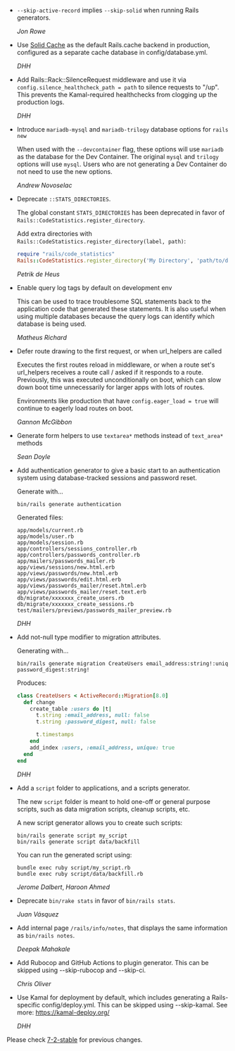 *   `--skip-active-record` implies `--skip-solid` when running Rails generators.

    *Jon Rowe*

*   Use [Solid Cache](https://github.com/rails/solid_cache) as the default Rails.cache backend in production, configured as a separate cache database in config/database.yml.

    *DHH*

*   Add Rails::Rack::SilenceRequest middleware and use it via `config.silence_healthcheck_path = path`
    to silence requests to "/up". This prevents the Kamal-required healthchecks from clogging up
    the production logs.

    *DHH*

*   Introduce `mariadb-mysql` and `mariadb-trilogy` database options for `rails new`

    When used with the `--devcontainer` flag, these options will use `mariadb` as the database for the
    Dev Container. The original `mysql` and `trilogy` options will use `mysql`. Users who are not
    generating a Dev Container do not need to use the new options.

    *Andrew Novoselac*

*   Deprecate `::STATS_DIRECTORIES`.

    The global constant `STATS_DIRECTORIES` has been deprecated in favor of
    `Rails::CodeStatistics.register_directory`.

    Add extra directories with `Rails::CodeStatistics.register_directory(label, path)`:

    ```ruby
    require "rails/code_statistics"
    Rails::CodeStatistics.register_directory('My Directory', 'path/to/dir')
    ```

    *Petrik de Heus*

*   Enable query log tags by default on development env

    This can be used to trace troublesome SQL statements back to the application
    code that generated these statements. It is also useful when using multiple
    databases because the query logs can identify which database is being used.

    *Matheus Richard*

*   Defer route drawing to the first request, or when url_helpers are called

    Executes the first routes reload in middleware, or when a route set's
    url_helpers receives a route call / asked if it responds to a route.
    Previously, this was executed unconditionally on boot, which can
    slow down boot time unnecessarily for larger apps with lots of routes.

    Environments like production that have `config.eager_load = true` will
    continue to eagerly load routes on boot.

    *Gannon McGibbon*

*   Generate form helpers to use `textarea*` methods instead of `text_area*` methods

    *Sean Doyle*

*   Add authentication generator to give a basic start to an authentication system using database-tracked sessions and password reset.

    Generate with...

    ```
    bin/rails generate authentication
    ```

    Generated files:

    ```
    app/models/current.rb
    app/models/user.rb
    app/models/session.rb
    app/controllers/sessions_controller.rb
    app/controllers/passwords_controller.rb
    app/mailers/passwords_mailer.rb
    app/views/sessions/new.html.erb
    app/views/passwords/new.html.erb
    app/views/passwords/edit.html.erb
    app/views/passwords_mailer/reset.html.erb
    app/views/passwords_mailer/reset.text.erb
    db/migrate/xxxxxxx_create_users.rb
    db/migrate/xxxxxxx_create_sessions.rb
    test/mailers/previews/passwords_mailer_preview.rb
    ```

    *DHH*


*   Add not-null type modifier to migration attributes.

    Generating with...

    ```
    bin/rails generate migration CreateUsers email_address:string!:uniq password_digest:string!
    ```

    Produces:

    ```ruby
    class CreateUsers < ActiveRecord::Migration[8.0]
      def change
        create_table :users do |t|
          t.string :email_address, null: false
          t.string :password_digest, null: false

          t.timestamps
        end
        add_index :users, :email_address, unique: true
      end
    end
    ```

    *DHH*

*   Add a `script` folder to applications, and a scripts generator.

    The new `script` folder is meant to hold one-off or general purpose scripts,
    such as data migration scripts, cleanup scripts, etc.

    A new script generator allows you to create such scripts:

    ```
    bin/rails generate script my_script
    bin/rails generate script data/backfill
    ```

    You can run the generated script using:

    ```
    bundle exec ruby script/my_script.rb
    bundle exec ruby script/data/backfill.rb
    ```

    *Jerome Dalbert*, *Haroon Ahmed*

*   Deprecate `bin/rake stats` in favor of `bin/rails stats`.

    *Juan Vásquez*

*   Add internal page `/rails/info/notes`, that displays the same information as `bin/rails notes`.

    *Deepak Mahakale*

*   Add Rubocop and GitHub Actions to plugin generator.
    This can be skipped using --skip-rubocop and --skip-ci.

    *Chris Oliver*

*   Use Kamal for deployment by default, which includes generating a Rails-specific config/deploy.yml.
    This can be skipped using --skip-kamal. See more: https://kamal-deploy.org/

    *DHH*

Please check [7-2-stable](https://github.com/rails/rails/blob/7-2-stable/railties/CHANGELOG.md) for previous changes.

